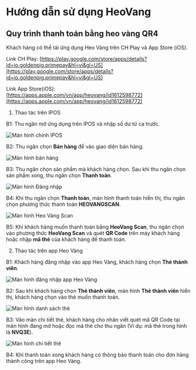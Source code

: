 # Hướng dẫn sử dụng HeoVang
## Quy trình thanh toán bằng heo vàng QR4

Khách hàng có thể tải ứng dụng Heo Vàng trên CH Play và App Store (iOS).

Link CH Play: [https://play.google.com/store/apps/details?id=io.goldenpig.primepay&hl=vi&gl=US](https://play.google.com/store/apps/details?id=io.goldenpig.primepay&hl=vi&gl=US)

Link App Store(iOS):  [https://apps.apple.com/vn/app/heovang/id1612598772](https://apps.apple.com/vn/app/heovang/id1612598772)

1. Thao tác trên IPOS

B1: Thu ngân mở ứng dụng trên IPOS và nhập số dư từ ca trước.
 
 ![Màn hình chính IPOS](/images/user/ipos/mhipos.jpg)

B2: Thu ngân chọn **Bán hàng** để vào giao diện bán hàng.

 ![Màn hình bán hàng](/images/user/ipos/mhmenu.jpg)

B3: Thu ngân chọn sản phẩm mà khách hàng chọn. Sau khi thu ngân chọn sản phẩm xong, thu ngân chọn **Thanh toán**.

 ![Màn hình Đăng nhập](/images/user/ipos/mhsp.jpg)

B4: Khi thu ngân chọn **Thanh toán**, màn hình thanh toán hiển thị, thu ngân chọn phương thức thanh toán **HEOVANGSCAN**.

![Màn hình Heo Vàng Scan](/images/user/ipos/hvscan.jpg)

B5: Khi khách hàng muốn thanh toán bằng **HeoVang Scan**, thu ngân chọn vào phương thức **HeoVang Scan** và quét **QR Code** trên máy khách hàng hoặc nhập **mã thẻ** của khách hàng để thanh toán.


2. Thao tác trên app Heo Vàng

B1: Khách hàng đăng nhập vào app Heo Vàng, khách hàng chọn **Thẻ thành viên**.

 ![Màn hình đăng nhập app Heo Vàng](/images/user/mhchinh.jpg)

B2: Sau khi khách hàng chọn **Thẻ thành viên**, màn hình **Thẻ thành viên** hiển thị, khách hàng chọn vào thẻ muốn thanh toán.

![Màn hình danh sách thẻ](/images/user/mhdsthe.jpg)

B3: Vào màn chi tiết thẻ, khách hàng cho nhân viết quét mã QR Code tại màn hình đang mở hoặc đọc mã thẻ cho thu ngân (Ví dụ: mã thẻ trong hình là **NVQ3E**).

![Màn hình chi tiết thẻ](/images/user/mhctthe.jpg)

B4: Khí thanh toán xong khách hàng có thông báo thanh toán cho đơn hàng thành công trên app Heo Vàng.


 